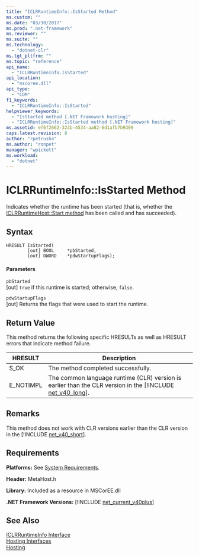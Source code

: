 ```yaml
---
title: "ICLRRuntimeInfo::IsStarted Method"
ms.custom: ""
ms.date: "03/30/2017"
ms.prod: ".net-framework"
ms.reviewer: ""
ms.suite: ""
ms.technology: 
  - "dotnet-clr"
ms.tgt_pltfrm: ""
ms.topic: "reference"
api_name: 
  - "ICLRRuntimeInfo.IsStarted"
api_location: 
  - "mscoree.dll"
api_type: 
  - "COM"
f1_keywords: 
  - "ICLRRuntimeInfo::IsStarted"
helpviewer_keywords: 
  - "IsStarted method [.NET Framework hosting]"
  - "ICLRRuntimeInfo::IsStarted method [.NET Framework hosting]"
ms.assetid: ef6f2662-323b-4534-aa82-6d1afb7b9309
caps.latest.revision: 8
author: "rpetrusha"
ms.author: "ronpet"
manager: "wpickett"
ms.workload: 
  - "dotnet"
---
```

# ICLRRuntimeInfo::IsStarted Method
Indicates whether the runtime has been started (that is, whether the [ICLRRuntimeHost::Start method](../../../../docs/framework/unmanaged-api/hosting/iclrruntimehost-start-method.md) has been called and has succeeded).  

## Syntax  

```  
HRESULT IsStarted(  
        [out] BOOL     *pbStarted,  
        [out] DWORD    *pdwStartupFlags);  
```  

#### Parameters  
 `pbStarted`  
 [out] `true` if this runtime is started; otherwise, `false`.  

 `pdwStartupFlags`  
 [out] Returns the flags that were used to start the runtime.  

## Return Value  
 This method returns the following specific HRESULTs as well as HRESULT errors that indicate method failure.  


|  HRESULT  |                                                                     Description                                                                      |
|-----------|------------------------------------------------------------------------------------------------------------------------------------------------------|
|   S_OK    |                                                          The method completed successfully.                                                          |
| E_NOTIMPL | The common language runtime (CLR) version is earlier than the CLR version in the [!INCLUDE [net_v40_long](../../../../includes/net-v40-long-md.md)]. |

## Remarks  
 This method does not work with CLR versions earlier than the CLR version in the [!INCLUDE [net_v40_short](../../../../includes/net-v40-short-md.md)].  

## Requirements  
 **Platforms:** See [System Requirements](../../../../docs/framework/get-started/system-requirements.md).  

 **Header:** MetaHost.h  

 **Library:** Included as a resource in MSCorEE.dll  

 **.NET Framework Versions:** [!INCLUDE [net_current_v40plus](../../../../includes/net-current-v40plus-md.md)]  

## See Also  
 [ICLRRuntimeInfo Interface](../../../../docs/framework/unmanaged-api/hosting/iclrruntimeinfo-interface.md)  
 [Hosting Interfaces](../../../../docs/framework/unmanaged-api/hosting/hosting-interfaces.md)  
 [Hosting](../../../../docs/framework/unmanaged-api/hosting/index.md)
